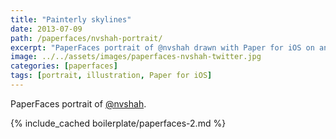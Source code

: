 ```yaml
---
title: "Painterly skylines"
date: 2013-07-09
path: /paperfaces/nvshah-portrait/
excerpt: "PaperFaces portrait of @nvshah drawn with Paper for iOS on an iPad."
image: ../../assets/images/paperfaces-nvshah-twitter.jpg
categories: [paperfaces]
tags: [portrait, illustration, Paper for iOS]
---
```


PaperFaces portrait of [@nvshah](https://twitter.com/nvshah).

{% include_cached boilerplate/paperfaces-2.md %}
